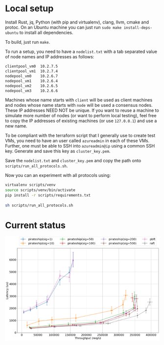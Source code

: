 # Local setup

Install Rust, jq, Python (with pip and virtualenv), clang, llvm, cmake and protoc.
On an Ubuntu machine you can just run `sudo make install-deps-ubuntu` to install all dependencies.

To build, just run `make`.

To run a setup, you need to have a `nodelist.txt` with a tab separated value of node names and IP addresses as follows:
```tsv
clientpool_vm0  10.2.7.5
clientpool_vm1  10.2.7.4
nodepool_vm0    10.2.6.7
nodepool_vm1    10.2.6.4
nodepool_vm2    10.2.6.5
nodepool_vm3    10.2.6.6
```

Machines whose name starts with `client` will be used as client machines and nodes whose name starts with `node` will be used a consensus nodes.
These IP addresses NEED NOT be unique.
If you want to reuse a machine to simulate more number of nodes (or want to perform local testing),
feel free to copy the IP addresses of existing machines (or use `127.0.0.1`) and use a new name.

To be compliant with the terraform script that I generally use to create test VMs,
you need to have an user called `azureadmin` in each of these VMs.
Further, one must be able to SSH into `azureadmin@ip` using a common SSH key.
Generate and save this key as `cluster_key.pem`.

Save the `nodelist.txt` and `cluster_key.pem` and copy the path onto `scripts/run_all_protocols.sh`.

Now you can an experiment with all protocols using:

```bash
virtualenv scripts/venv
source scripts/venv/bin/activate
pip install -r scripts/requirements.txt

sh scripts/run_all_protocols.sh
```

# Current status

![Performance of Pirateship wrt other protocols; Non-TEE and LAN setup](perf.png)
